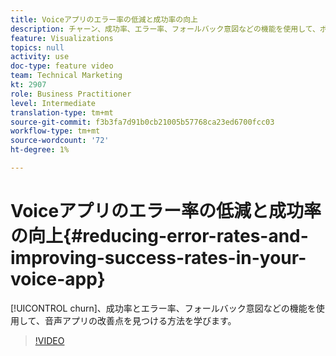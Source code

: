 ```yaml
---
title: Voiceアプリのエラー率の低減と成功率の向上
description: チャーン、成功率、エラー率、フォールバック意図などの機能を使用して、ボイスアプリの改善点を見つける方法について説明します。
feature: Visualizations
topics: null
activity: use
doc-type: feature video
team: Technical Marketing
kt: 2907
role: Business Practitioner
level: Intermediate
translation-type: tm+mt
source-git-commit: f3b3fa7d91b0cb21005b57768ca23ed6700fcc03
workflow-type: tm+mt
source-wordcount: '72'
ht-degree: 1%

---
```



# Voiceアプリのエラー率の低減と成功率の向上{#reducing-error-rates-and-improving-success-rates-in-your-voice-app}

[!UICONTROL churn]、成功率とエラー率、フォールバック意図などの機能を使用して、音声アプリの改善点を見つける方法を学びます。

>[!VIDEO](https://video.tv.adobe.com/v/27222/?quality=9)

